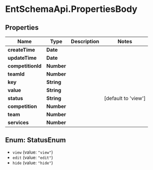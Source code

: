 # EntSchemaApi.PropertiesBody

## Properties
Name | Type | Description | Notes
------------ | ------------- | ------------- | -------------
**createTime** | **Date** |  | 
**updateTime** | **Date** |  | 
**competitionId** | **Number** |  | 
**teamId** | **Number** |  | 
**key** | **String** |  | 
**value** | **String** |  | 
**status** | **String** |  | [default to &#x27;view&#x27;]
**competition** | **Number** |  | 
**team** | **Number** |  | 
**services** | **Number** |  | 

<a name="StatusEnum"></a>
## Enum: StatusEnum

* `view` (value: `"view"`)
* `edit` (value: `"edit"`)
* `hide` (value: `"hide"`)

